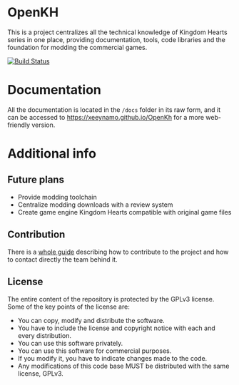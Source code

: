 # OpenKH

This is a project centralizes all the technical knowledge of Kingdom Hearts series in one place, providing documentation, tools, code libraries and the foundation for modding the commercial games.

[![Build Status](https://dev.azure.com/xeeynamo/OpenKH/_apis/build/status/Xeeynamo.OpenKh?branchName=master)](https://dev.azure.com/xeeynamo/OpenKH/_build/latest?definitionId=4&branchName=master)


# Documentation

All the documentation is located in the `/docs` folder in its raw form, and it can be accessed to https://xeeynamo.github.io/OpenKh for a more web-friendly version.


# Additional info

## Future plans

* Provide modding toolchain
* Centralize modding downloads with a review system
* Create game engine Kingdom Hearts compatible with original game files


## Contribution

There is a [whole guide](CONTRIBUTING.md) describing how to contribute to the project and how to contact directly the team behind it.


## License

The entire content of the repository is protected by the GPLv3 license. Some of the key points of the license are:

- You can copy, modify and distribute the software.
- You have to include the license and copyright notice with each and every distribution.
- You can use this software privately.
- You can use this software for commercial purposes.
- If you modify it, you have to indicate changes made to the code.
- Any modifications of this code base MUST be distributed with the same license, GPLv3.
